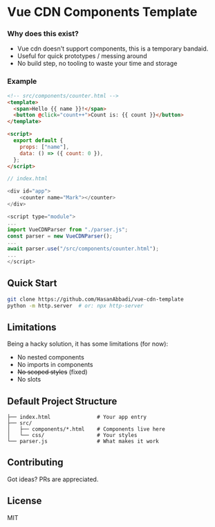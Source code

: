 # Vue CDN Components Template

### Why does this exist?

- Vue cdn doesn't support components, this is a temporary bandaid.
- Useful for quick prototypes / messing around
- No build step, no tooling to waste your time and storage

### Example

```html
<!-- src/components/counter.html -->
<template>
  <span>Hello {{ name }}!</span>
  <button @click="count++">Count is: {{ count }}</button>
</template>

<script>
  export default {
    props: ["name"],
    data: () => ({ count: 0 }),
  };
</script>
```

```js
// index.html

<div id="app">
    <counter name="Mark"></counter>
</div>

<script type="module">
...
import VueCDNParser from "./parser.js";
const parser = new VueCDNParser();
...
await parser.use("/src/components/counter.html");
...
</script>
```

## Quick Start

```bash
git clone https://github.com/HasanAbbadi/vue-cdn-template
python -m http.server  # or: npx http-server
```

## Limitations

Being a hacky solution, it has some limitations (for now):

- No nested components
- No imports in components
- ~~No scoped styles~~ (fixed)
- No slots

## Default Project Structure

```
├── index.html               # Your app entry
├── src/
│   ├── components/*.html    # Components live here
│   └── css/                 # Your styles
└── parser.js                # What makes it work
```

## Contributing

Got ideas? PRs are appreciated.

## License

MIT
